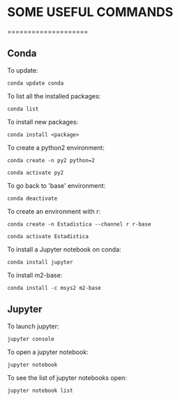 # SOME USEFUL COMMANDS
====================

## Conda

To update:

    conda update conda

To list all the installed packages:

    conda list

To install new packages:

    conda install <package>

To create a python2 environment:

    conda create -n py2 python=2
   
    conda activate py2

To go back to 'base' environment:

    conda deactivate

To create an environment with r:

    conda create -n Estadistica --channel r r-base

    conda activate Estadistica

To install a Jupyter notebook on conda:

    conda install jupyter

To install m2-base:

    conda install -c msys2 m2-base

## Jupyter

To launch jupyter:

    jupyter console

To open a jupyter notebook:

    jupyter notebook

To see the list of jupyter notebooks open:

    jupyter notebook list

